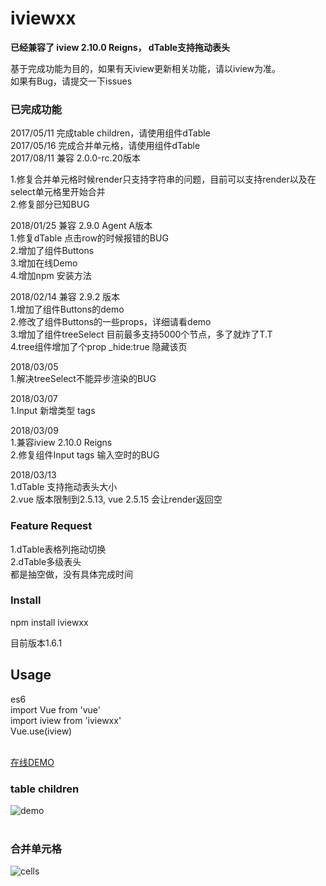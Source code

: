 # iviewxx
**已经兼容了 iview 2.10.0 Reigns， dTable支持拖动表头**  <br />


基于完成功能为目的，如果有天iview更新相关功能，请以iview为准。 <br />
如果有Bug，请提交一下issues <br />

### 已完成功能
2017/05/11 完成table children，请使用组件dTable <br />
2017/05/16 完成合并单元格，请使用组件dTable <br />
2017/08/11 兼容  2.0.0-rc.20版本<br />

1.修复合并单元格时候render只支持字符串的问题，目前可以支持render以及在select单元格里开始合并<br />
2.修复部分已知BUG

2018/01/25 兼容 2.9.0 Agent A版本<br />
1.修复dTable 点击row的时候报错的BUG <br />
2.增加了组件Buttons <br />
3.增加在线Demo <br />
4.增加npm 安装方法 <br />

2018/02/14  兼容 2.9.2 版本<br />
1.增加了组件Buttons的demo<br />
2.修改了组件Buttons的一些props，详细请看demo<br />
3.增加了组件treeSelect 目前最多支持5000个节点，多了就炸了T.T<br />
4.tree组件增加了个prop _hide:true  隐藏该页<br />

2018/03/05<br />
1.解决treeSelect不能异步渲染的BUG

2018/03/07<br />
1.Input 新增类型 tags<br />

2018/03/09<br />
1.兼容iview 2.10.0 Reigns <br />
2.修复组件Input tags 输入空时的BUG

2018/03/13<br />
1.dTable 支持拖动表头大小 <br />
2.vue 版本限制到2.5.13, vue 2.5.15 会让render返回空

###  Feature Request
1.dTable表格列拖动切换 <br />
2.dTable多级表头 <br />
都是抽空做，没有具体完成时间

### Install
npm install iviewxx<br />

目前版本1.6.1

## Usage
es6<br />
import Vue from 'vue'<br />
import iview from 'iviewxx'<br />
Vue.use(iview)<br /><br />


[在线DEMO](http://www.deancheng.com:82/#/dTable)


### table children
![demo](http://7xjfvt.com1.z0.glb.clouddn.com/123.png?123)
<br /><br />

### 合并单元格

![cells](http://7xjfvt.com1.z0.glb.clouddn.com/cells.png)












